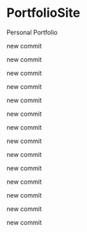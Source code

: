# PortfolioSite

Personal Portfolio

new commit

new commit

new commit

new commit

new commit

new commit

new commit

new commit

new commit

new commit

new commit

new commit

new commit

new commit